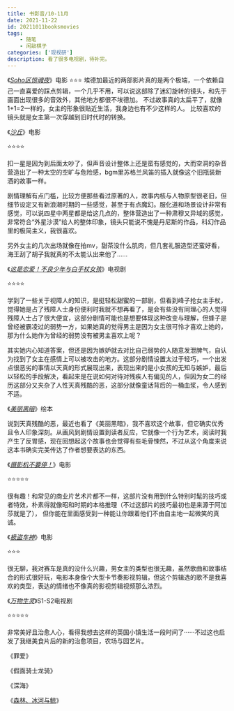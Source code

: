 ```yaml
---
title: 书影音/10-11月
date: 2021-11-22 
id: 20211011booksmovies
tags:  
    - 随笔
    - 闲敲棋子
categories: ['现视研']
description: 看了很多电视剧，待补完。
---
```


《[*Soho区惊魂夜*](https://movie.douban.com/subject/30447440/)》电影
⭐⭐⭐
埃德加最近的两部影片真的是两个极端，一个依赖自己一直喜爱的踩点剪辑，一个几乎不用，可以说这部除了迷幻旋转的镜头，和先于画面出现很多的音效外，其他地方都很不埃德加。 
不过故事真的太扁平了，就像1+1=2一样的，女主的形象很贴近生活，我身边也有不少这样的人。
比较喜欢的镜头就是女主第一次穿越到旧时代时的转换。

《[*沙丘*](https://movie.douban.com/subject/3001114/)》电影

⭐⭐⭐⭐

扣一星是因为到后面太吵了，但声音设计整体上还是蛮有感觉的，大而空洞的杂音营造出了一种太空的空旷与危险感，bgm里苏格兰风笛的插入就像这个旧瓶装新酒的故事一样。

 剧情理解有点门槛，比较方便那些看过原著的人，故事内核与人物原型很老旧，但细节设定又有新浪潮时期的一些感觉，甚至于有点魔幻。服化道和场景设计非常有感觉，可以说四星中两星都是给这几点的，整体营造出了一种肃穆又异域的感觉，非常符合“外星沙漠”给人的整体印象，镜头只能说不愧是丹尼斯的作品，科幻作品里的极简主义，我很喜欢。

 另外女主的几次出场就像在拍mv，甜茶没什么肌肉，但几套礼服造型还蛮好看，海王刮了胡子我就真的不太能认出来他了……

《[*这是恋爱！不良少年与白手杖女孩*](https://movie.douban.com/subject/35525539/)》电视剧

⭐⭐⭐⭐

学到了一些关于视障人的知识，是挺轻松甜蜜的一部剧，但看到峰子抢女主手杖，觉得她是占了残障人士身份便利时我就不想再看了，是会有些没有同理心的人觉得残障人士占了很大便宜，这部分剧情可能也是想要体现这种改变与理解，但蜂子是曾经被霸凌过的弱势一方，如果她真的觉得男主是因为女主很可怜才喜欢上她的，那为什么她作为曾经的弱势没有被男主喜欢上呢？

其实她内心知道答案，但还是因为嫉妒就去对比自己弱势的人随意发泄脾气，自认为找到了女主在感情上可以被攻击的地方。这部分剧情设置太过于轻巧，一个出发点很恶劣的事情以天真的形式展现出来，表现出来的是小女孩的无知与嫉妒，最后以轻松的手段解决，看起来是在说如何对待对残疾人有偏见的人，但因为女二的经历这部分又夹杂了人性天真残酷的恶，这部分就像童话背后的一桶血浆，令人感到不适。

《[*美丽黑暗*](https://book.douban.com/subject/35319720/)》绘本

说到天真残酷的恶，最近也看了《美丽黑暗》，我不喜欢这个故事，但它确实优秀且令人印象深刻。从画风到剧情设置到读者反应，它就像一个行为艺术，阅读时我产生了反胃感，现在回想起这个故事也会觉得有些毛骨悚然，不过从这个角度来说这本书确实完美传达了作者想要表达的东西。

《[*摄影机不要停！*](https://movie.douban.com/subject/30234315/)》电影

⭐⭐⭐⭐⭐

很有趣！和常见的商业片艺术片都不一样，这部片没有用到什么特别时髦的技巧或者特效，朴素得就像昭和时期的本格推理（不过这部片的技巧最初也是来源于阿加莎就是了）， 但你能在里面感受到一种能让你跟着他们不由自主地一起微笑的真诚。

《[*极盗车神*](https://movie.douban.com/subject/25933890/)》电影

⭐⭐⭐

很无聊，我对赛车是真的没什么兴趣，男女主的类型也很无趣，虽然歌曲和故事结合的形式很好玩，电影本身像个大型卡节奏影视剪辑，但这个剪辑选的歌不是我喜欢的类型，表达的情绪也不像真的影视剪辑视频那么浓烈。

《[*万物生灵*](https://movie.douban.com/subject/34446269/)》S1-S2电视剧

⭐⭐⭐⭐⭐

非常美好且治愈人心，看得我想去这样的英国小镇生活一段时间了······不过这也启发了我继美食片后的新的治愈项目，农场与园艺片。

《罪爱》

《假面骑士龙骑》

《深海》

《[森林、冰河与鲸](https://book.douban.com/subject/35331766/)》